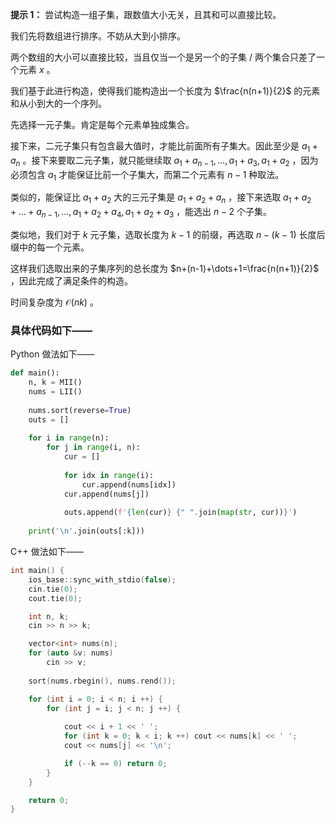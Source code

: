 **提示 1：** 尝试构造一组子集，跟数值大小无关，且其和可以直接比较。

我们先将数组进行排序。不妨从大到小排序。

两个数组的大小可以直接比较，当且仅当一个是另一个的子集 / 两个集合只差了一个元素 $x$ 。

我们基于此进行构造，使得我们能构造出一个长度为 $\frac{n(n+1)}{2}$ 的元素和从小到大的一个序列。

先选择一元子集。肯定是每个元素单独成集合。

接下来，二元子集只有包含最大值时，才能比前面所有子集大。因此至少是 $a_1+a_n$ 。接下来要取二元子集，就只能继续取 $a_1+a_{n-1},\dots,a_1+a_3,a_1+a_2$ ，因为必须包含 $a_1$ 才能保证比前一个子集大，而第二个元素有 $n-1$ 种取法。

类似的，能保证比 $a_1+a_2$ 大的三元子集是 $a_1+a_2+a_n$ ，接下来选取 $a_1+a_2+\dots+a_{n-1},\dots,a_1+a_2+a_4,a_1+a_2+a_3$ ，能选出 $n-2$ 个子集。

类似地，我们对于 $k$ 元子集，选取长度为 $k-1$ 的前缀，再选取 $n-(k-1)$ 长度后缀中的每一个元素。

这样我们选取出来的子集序列的总长度为 $n+(n-1)+\dots+1=\frac{n(n+1)}{2}$ ，因此完成了满足条件的构造。

时间复杂度为 $\mathcal{O}(nk)$ 。

### 具体代码如下——

Python 做法如下——

```Python []
def main():
    n, k = MII()
    nums = LII()
    
    nums.sort(reverse=True)
    outs = []
    
    for i in range(n):
        for j in range(i, n):
            cur = []
            
            for idx in range(i):
                cur.append(nums[idx])
            cur.append(nums[j])
            
            outs.append(f'{len(cur)} {" ".join(map(str, cur))}')
    
    print('\n'.join(outs[:k]))
```

C++ 做法如下——

```cpp []
int main() {
    ios_base::sync_with_stdio(false);
    cin.tie(0);
    cout.tie(0);

    int n, k;
    cin >> n >> k;

    vector<int> nums(n);
    for (auto &v: nums)
        cin >> v;
    
    sort(nums.rbegin(), nums.rend());

    for (int i = 0; i < n; i ++) {
        for (int j = i; j < n; j ++) {
    
            cout << i + 1 << ' ';
            for (int k = 0; k < i; k ++) cout << nums[k] << ' ';
            cout << nums[j] << '\n';

            if (--k == 0) return 0;
        }
    }

    return 0;
}
```